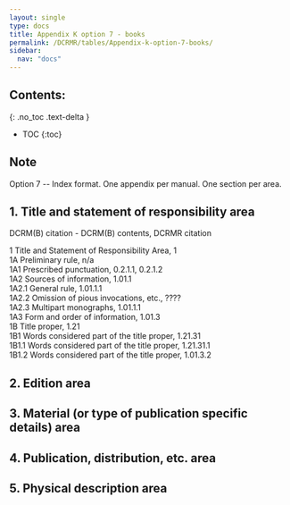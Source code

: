 ```yaml
---
layout: single
type: docs
title: Appendix K option 7 - books
permalink: /DCRMR/tables/Appendix-k-option-7-books/
sidebar:
  nav: "docs"
---
```


## Contents:
{: .no_toc .text-delta }

- TOC
{:toc}

## Note

Option 7 -- Index format. One appendix per manual. One section per area. 

## 1. Title and statement of responsibility area

DCRM(B) citation - DCRM(B) contents, DCRMR citation

1 Title and Statement of Responsibility Area, 1  
1A Preliminary rule, n/a  
1A1 Prescribed punctuation, 0.2.1.1, 0.2.1.2  
1A2	Sources of information, 1.01.1  
1A2.1 General rule, 1.01.1.1  
1A2.2 Omission of pious invocations, etc., ????  
1A2.3 Multipart monographs, 1.01.1.1  
1A3 Form and order of information, 1.01.3  
1B Title proper, 1.21   
1B1 Words considered part of the title proper, 1.21.31  
1B1.1 Words considered part of the title proper, 1.21.31.1  
1B1.2 Words considered part of the title proper, 1.01.3.2  
 
## 2. Edition area

## 3. Material (or type of publication specific details) area

## 4. Publication, distribution, etc. area

## 5. Physical description area